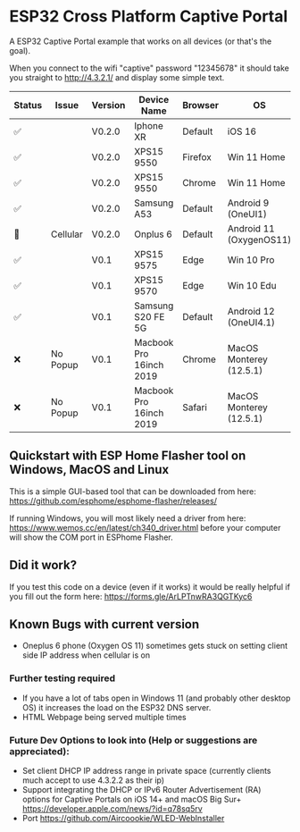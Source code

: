 # ESP32 Cross Platform Captive Portal 

A ESP32 Captive Portal example that works on all devices (or that's the goal).

When you connect to the wifi "captive" password "12345678" it should take you straight to http://4.3.2.1/ and display some simple text.

| Status | Issue    | Version | Device Name             | Browser | OS                      |
|--------|----------|---------|-------------------------|---------|-------------------------|
| ✅      |          | V0.2.0  | Iphone XR               | Default | iOS 16                  |
| ✅      |          | V0.2.0  | XPS15 9550              | Firefox | Win 11 Home             |
| ✅      |          | V0.2.0  | XPS15 9550              | Chrome  | Win 11 Home             |
| ✅      |          | V0.2.0  | Samsung A53             | Default | Android 9 (OneUI1)      |
| 🤷      | Cellular | V0.2.0  | Onplus 6                | Default | Android 11 (OxygenOS11) |
| ✅      |          | V0.1    | XPS15 9575              | Edge    | Win 10 Pro              |
| ✅      |          | V0.1    | XPS15 9570              | Edge    | Win 10 Edu              |
| ✅      |          | V0.1    | Samsung S20 FE 5G       | Default | Android 12 (OneUI4.1)   |
| ❌      | No Popup | V0.1    | Macbook Pro 16inch 2019 | Chrome  | MacOS Monterey (12.5.1) |
| ❌      | No Popup | V0.1    | Macbook Pro 16inch 2019 | Safari  | MacOS Monterey (12.5.1) |


## Quickstart with ESP Home Flasher tool on Windows, MacOS and Linux

This is a simple GUI-based tool that can be downloaded from here: https://github.com/esphome/esphome-flasher/releases/

If running Windows, you will most likely need a driver from here: https://www.wemos.cc/en/latest/ch340_driver.html before your computer will show the COM port in ESPhome Flasher.


## Did it work?
If you test this code on a device (even if it works) it would be really helpful if you fill out the form here: https://forms.gle/ArLPTnwRA3QGTKyc6



## Known Bugs with current version
- Oneplus 6 phone (Oxygen OS 11) sometimes gets stuck on setting client side IP address when cellular is on


### Further testing required
- If you have a lot of tabs open in Windows 11 (and probably other desktop OS) it increases the load on the ESP32 DNS server.
- HTML Webpage being served multiple times


### Future Dev Options to look into (Help or suggestions are appreciated):
- Set client DHCP IP address range in private space (currently clients much accept to use 4.3.2.2 as their ip)
- Support integrating the DHCP or IPv6 Router Advertisement (RA) options for Captive Portals on iOS 14+ and macOS Big Sur+ https://developer.apple.com/news/?id=q78sq5rv
- Port https://github.com/Aircoookie/WLED-WebInstaller
